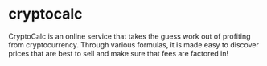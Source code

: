 # cryptocalc
CryptoCalc is an online service that takes the guess work out of profiting from cryptocurrency. Through various formulas, it is made easy to discover prices that are best to sell and make sure that fees are factored in!
